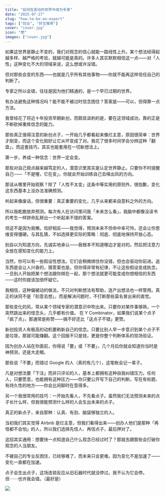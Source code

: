 ```yaml
---
title: "如何在变动的世界中成为专家"
date: "2025-07-27"
slug: "how-to-be-an-expert"
tags: ["创业", "好文推荐"]
cover: "cover.jpg"
icon: "😎"
images: ["cover.jpg"]
---
```

如果这世界是静止不变的，我们对观念的信心就能一路线性上升。某个想法经得起越多样、越严格的考验，就越可能是真的。许多人其实默默相信这一点——对「人性」这种变化不大的领域来说，这么想或许没错。



但对那些会变的东西——也就是几乎所有其他事物——你就不能再这样信任自己的判断了。



专家之所以会错，往往是因为他们精通的，是一个早已过期的世界。



有办法避免这种情况吗？能不能不被过时信念困住？答案是——可以，但得靠一点方法。



我曾经花了将近十年投资早期新创，而颇具讽刺的是，要在这领域成功，靠的正是不断砍掉重练信念的能力。



那些真正值得注意的新创点子，一开始几乎都看起来像烂主意，原因很简单：世界才刚变，而这个变化刚好让它从坏变成了对。我花了很多时间学会分辨这种「翻盘」，而这套技巧，其实也能套用在一切新想法上。



第一步，养成一种信念：世界一定会变。



那些对自己观点越来越笃定的人，潜意识里其实是认定世界静止。只要你不时提醒自己——「不是喔，它在变」，你就会开始训练自己去嗅出风的方向。



那该从哪里开始观察？除了「人性不太变」这条中等实用的原则外，很抱歉，变化这东西基本上没办法准确预测。



听起来像废话，但很重要：真正重要的变化，几乎从来都来自意料之外的方向。



所以我乾脆放弃预测。每次有人在访问里问我「未来怎么看」，我脑中都像没读书的考生一样拼命乱掰出一个听起来不错的答案。



但这不是因为我懒。恰好相反——我觉得，预测未来不但命中率可怜，还会让你思维变得僵硬。与其乱猜，不如选择更实际的策略：彻底、彻底地保持开放心态。



别自以为知道方向，先诚实地承认——我根本不知道哪边才是对的。然后把注意力全放在感知变化的能力上。



当然，你可以有一些假设性想法。它们会稍微绑住你没错，但也会驱动你前进。追东西是会让人兴奋的，猜答案也是。但你得非常有纪律，不让这些假设变成执念。
一旦别人开始把某个想法跟你绑在一起，那个想法就更可能变成你想相信的东西——这时你就该加倍怀疑它。



我相信，这种偏被动的做法，不只对判断想法有帮助，连产出想法也一样管用。真正的诀窍不是「刻意去想」，而是解决问题时，不打断那些莫名冒出来的直觉。



那些变化的风，常从某个领域专家的潜意识中吹出来。只要你对某件事够熟，一个突然跳出来的怪念头，几乎都有价值。
在 Y Combinator，如果我们说某个点子「疯了点」，那通常是称赞——搞不好还比「这点子不错」更赞。



新创投资人有极高的动机要刷新自己的信念。只要比别人早一步意识到某个点子不是垃圾，那就可能赚翻。这个回报不只是钱，更是你整个判断体系的现场验证。



因为创办人站在你面前，你得说「要」或「不要」，几个月后你就会知道你当时是神预测，还是大走眼。



那些说「不要」而错过 Google 的人（真的有几个），这笔帐会记一辈子。



凡是对想法要「下注」而非只评论的人，基本上都拥有这种自我纠错压力。任何人，只要愿意，也能拥有这种压力——你只要公开写下自己的判断。写在有标题、有持久性的地方——你会比闲聊时在意得多。



另一个我很常用的技巧：一开始先看人，不先看点子。虽然我们无法预测未来的点子长什么样，但我很能预测什么样的人会生出未来的点子。



真正的新点子，来自那种：认真、有劲、脑袋够独立的人。



当初我们其实觉得 Airbnb 是烂主意，但我们看得出来——创办人他们是那种「再怪都不会怕」的人，所以我们选择先信人、再信点子，最后押对了。



这招其实通用：想要快一点知道自己什么观念已经过时了？那就去跟那些会打破你观念的人当朋友。



不被自己的专业反困住，已经够难了，而未来只会更难。因为变化不是加速了——变化一直都在加速。



点子会生出点子，这场连锁反应从旧石器时代就没停过。我不认为它会停。
但⋯⋯也许我会错。（最好是）




![](https://prod-files-secure.s3.us-west-2.amazonaws.com/112d0858-5090-4d34-a606-b75eb8d65fd2/46476355-9cf3-4e99-9b7a-3531bc426380/1000202064.png?X-Amz-Algorithm=AWS4-HMAC-SHA256&X-Amz-Content-Sha256=UNSIGNED-PAYLOAD&X-Amz-Credential=ASIAZI2LB46677TGAFWS%2F20250811%2Fus-west-2%2Fs3%2Faws4_request&X-Amz-Date=20250811T233142Z&X-Amz-Expires=3600&X-Amz-Security-Token=IQoJb3JpZ2luX2VjEL%2F%2F%2F%2F%2F%2F%2F%2F%2F%2F%2FwEaCXVzLXdlc3QtMiJGMEQCID1obdeHjl9h71fh3wU7BQztdLcLjnH7WvkPupeQIrP%2FAiACDGudaloecIeK7XOiVOSNlHiDWSTbw9ruq13AoRk6NiqIBAj4%2F%2F%2F%2F%2F%2F%2F%2F%2F%2F8BEAAaDDYzNzQyMzE4MzgwNSIMj6uZVnLasg0l2GIkKtwDwCLHXXtwrL3bOSqkBIpNYes20VsABku2PA62MN4WZwtLQhEXgdFG3Oo4nlfu94n9alQ%2FAAFoGCouXE3LgImBukOYUU7jtDDrxSqBFzexnhJSqjT8uudzyI0ZvhUPLr5y5v2BZO2iDSaeSXujKxWX4GzR6noAGFCuJL9a7sCBn0CrApyGxdPgwCn%2BDETeYHNsd35ahClJfB4YVDg38uNQqQbyeY2DNE3AS2BoL0vv71aqdgcDm6X2yuplhPVbwO54LCMqE6ai7L1fPvENIVv3KeA2duRpX4IC36rUCekfC0Mx5wNMhXhHY0QX%2BzbiebLDkySSAXkYz%2Fmckxw8qwjK7rFI3CNivRfNiCx6Ic%2B4mwPAZh4iXJLXzYjcfbZBzK3Rrfmmn4uNGYdyG1IIiejPb4s6%2B6T0zwXUQQmpf0HwQW3g0WBjY0CiIpB1HAkpsOdUb5A6cr5cIp4pRvqDxqmwN8YCgdeQatiVc%2B7fy2Yn2VpQ68dLF%2FIsCrcyakcfG4WBwQE7Z9%2BIF1Op2o3ZCBEdhu%2Bc8aaqqkiKU9%2BoZnepnKklzkCqpDTyxRbRBFya6C93lnFRfvKHw%2BKdaXwUY60%2FlW8tvA5jQB%2BoS37Z%2BC9%2F6fwemO2hGxIXlitlxtkwqvDpxAY6pgFkfQvQYNquEi51Iajhq%2BBbf%2FGaR8h3soyk4kUcirHxkY1DfK2kriyLit5%2Bwwsrr32dGraqk5CxNHfkFh5rtWOkkEVz3kfgq0KsR%2B5WeorozI72hZZhklcHT4uzOia3nuwo5Ejf%2B5ZdbDlgln9EdzME9M9oS58N%2B00v0p7trulSF5CqRpYEAtxSaO5SIYtXDiecrkxCgOVNZRBBl3zdK6C%2FvRM%2FGvtZ&X-Amz-Signature=8eb899a85bfe410c87ffe80a6fee8ea5a74f43e5bb03a5017cd1cd4f78be7a8e&X-Amz-SignedHeaders=host&x-amz-checksum-mode=ENABLED&x-id=GetObject)

